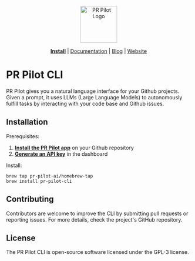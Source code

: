 <div align="center">
<img src="https://avatars.githubusercontent.com/ml/17635?s=140&v=" width="100" alt="PR Pilot Logo">
</div>

<p align="center">
  <a href="https://github.com/apps/pr-pilot-ai/installations/new"><b>Install</b></a> |
  <a href="https://docs.pr-pilot.ai">Documentation</a> |
  <a href="https://www.pr-pilot.ai/blog">Blog</a> |
  <a href="https://www.pr-pilot.ai">Website</a>
</p>

# PR Pilot CLI

PR Pilot gives you a natural language interface for your Github projects.
Given a prompt, it uses LLMs (Large Language Models) to autonomously fulfill tasks by interacting with your code base
and Github issues.

## Installation

Prerequisites:
1. **[Install the PR Pilot app](https://github.com/apps/pr-pilot-ai/installations/new)** on your Github repository
2. **[Generate an API key](https://app.pr-pilot.ai/dashboard/api-keys/)** in the dashboard

Install:
```
brew tap pr-pilot-ai/homebrew-tap
brew install pr-pilot-cli
```

## Contributing
Contributors are welcome to improve the CLI by submitting pull requests or reporting issues. For more details, check the project's GitHub repository.

## License
The PR Pilot CLI is open-source software licensed under the GPL-3 license.
